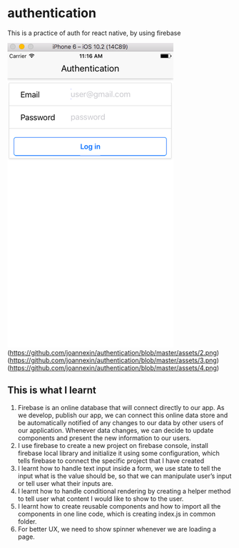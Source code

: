 # authentication

This is a practice of auth for react native, by using firebase

![authentication screenshot](https://github.com/joannexin/authentication/blob/master/assets/1.png)(https://github.com/joannexin/authentication/blob/master/assets/2.png)(https://github.com/joannexin/authentication/blob/master/assets/3.png)(https://github.com/joannexin/authentication/blob/master/assets/4.png)

## This is what I learnt

1. Firebase is an online database that will connect directly to our app. As we develop, publish our app, we can connect this online data store and be automatically notified of any changes to our data by other users of our application. Whenever data changes, we can decide to update components and present the new information to our users.
2. I use firebase to create a new project on firebase console, install firebase local library and initialize it using some configuration, which tells firebase to connect the specific project that I have created
3. I learnt how to handle text input inside a form, we use state to tell the input what is the value should be, so that we can manipulate user’s input or tell user what their inputs are.
4. I learnt how to handle conditional rendering by creating a helper method to tell user what content I would like to show to the user.
5. I learnt how to create reusable components and how to import all the components in one line code, which is creating index.js in common folder.
6. For better UX, we need to show spinner whenever we are loading a page.
